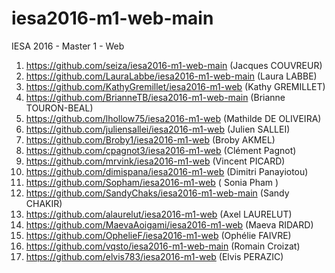 # iesa2016-m1-web-main
IESA 2016 - Master 1 - Web

1. https://github.com/seiza/iesa2016-m1-web-main (Jacques COUVREUR)
1. https://github.com/LauraLabbe/iesa2016-m1-web-main (Laura LABBE)
1. https://github.com/KathyGremillet/iesa2016-m1-web (Kathy GREMILLET)
1. https://github.com/BrianneTB/iesa2016-m1-web-main (Brianne TOURON-BEAL)
1. https://github.com/lhollow75/iesa2016-m1-web (Mathilde DE OLIVEIRA)
1. https://github.com/juliensallei/iesa2016-m1-web (Julien SALLEI)
1. https://github.com/Broby1/iesa2016-m1-web (Broby AKMEL)
1. https://github.com/cpagnot3/iesa2016-m1-web (Clément Pagnot)
1. https://github.com/mrvink/iesa2016-m1-web (Vincent PICARD)
1. https://github.com/dimispana/iesa2016-m1-web (Dimitri Panayiotou)
1. https://github.com/Sopham/iesa2016-m1-web ( Sonia Pham )
1. https://github.com/SandyChaks/iesa2016-m1-web-main (Sandy CHAKIR)
1. https://github.com/alaurelut/iesa2016-m1-web (Axel LAURELUT)
1. https://github.com/MaevaAoigami/iesa2016-m1-web (Maeva RIDARD)
1. https://github.com/OphelieF/iesa2016-m1-web (Ophélie FAIVRE)
1. https://github.com/vqsto/iesa2016-m1-web-main (Romain Croizat)
1. https://github.com/elvis783/iesa2016-m1-web (Elvis PERAZIC) 

